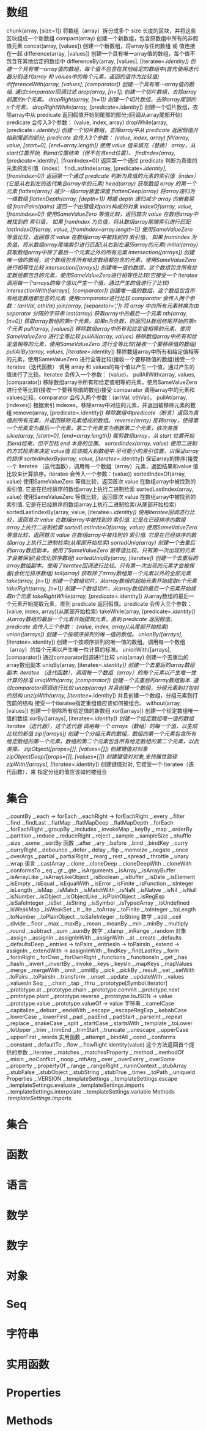 # 数组
chunk(array, [size=1])
将数组（array）拆分成多个 size 长度的区块，并将这些区块组成一个新数组
compact(array)
创建一个新数组，包含原数组中所有的非假值元素
concat(array, [values])
创建一个新数组，将array与任何数组 或 值连接在一起
difference(array, [values])
创建一个具有唯一array值的数组，每个值不包含在其他给定的数组中
differenceBy(array, [values], [iteratee=_.identity])
创建一个具有唯一array值的数组，每个值不包含在其他给定的数组中(首先使用迭代器分别迭代array 和 values中的每个元素，返回的值作为比较值)
differenceWith(array, [values], [comparator])
创建一个具有唯一array值的数组. 通过comparator回调过滤
drop(array, [n=1])
创建一个切片数组，去除array前面的n个元素。
dropRight(array, [n=1])
创建一个切片数组，去除array尾部的n个元素。
dropRightWhile(array, [predicate=_.identity])
创建一个切片数组，去除array中从 predicate 返回假值开始到尾部的部分;(回调从array尾部开始) predicate 会传入3个参数： (value, index, array)
dropWhile(array, [predicate=_.identity])
创建一个切片数组，去除array中从 predicate 返回假值开始到尾部的部分; predicate 会传入3个参数： (value, index, array)
fill(array, value, [start=0], [end=array.length])
使用 value 值来填充（替换） array，从start位置开始, 到end位置结束（但不包含end位置）。
findIndex(array, [predicate=_.identity], [fromIndex=0])
返回第一个通过 predicate 判断为真值的元素的索引值（index）
findLastInde(array, [predicate=_.identity], [fromIndex=0])
返回第一个通过 predicate 判断为真值的元素的索引值（index）(它是从右到左的迭代集合array中的元素)
head(array)
获取数组 array 的第一个元素
flatten(array)
减少一级array嵌套深度
flattenDeep(array)
将array递归为一维数组
flattenDepth(array, [depth=1])
根据 depth 递归减少 array 的嵌套层级
fromPairs(pairs)
返回一个由键值对pairs构成的对象
indexOf(array, value, [fromIndex=0])
使用SameValueZero 等值比较，返回首次 value 在数组array中被找到的 索引值， 如果 fromIndex 为负值，将从数组array尾端索引进行匹配
lastIndexOf(array, value, [fromIndex=array.length-1])
使用SameValueZero 等值比较，返回首次 value 在数组array中被找到的 索引值， 如果 fromIndex 为负值，将从数组array尾端索引进行匹配(从右到左遍历array的元素)
initial(array)
获取数组array中除了最后一个元素之外的所有元素
intersection([arrays])
创建唯一值的数组，这个数组包含所有给定数组都包含的元素，使用SameValueZero进行相等性比较
intersection([arrays])
创建唯一值的数组，这个数组包含所有给定数组都包含的元素，使用SameValueZero进行相等性比较(它接受一个 iteratee 调用每一个arrays的每个值以产生一个值，通过产生的值进行了比较)
intersectionWith([arrays], [comparator])
创建唯一值的数组，这个数组包含所有给定数组都包含的元素. 使用comparator进行比较 comparator 会传入两个参数：(arrVal, othVal)
join(array, [separator=','])
将 array 中的所有元素转换为由 separator 分隔的字符串
last(array)
获取array中的最后一个元素
nth(array, [n=0])
获取array数组的第n个元素。如果n为负数，则返回从数组结尾开始的第n个元素
pull(array, [values])
移除数组array中所有和给定值相等的元素，使用SameValueZero 进行全等比较
pullAll(array, values)
移除数组array中所有和给定值相等的元素，使用SameValueZero 进行全等比较(接收一个要移除值的数组)
pullAllBy(array, values, [iteratee=_.identity])
移除数组array中所有和给定值相等的元素，使用SameValueZero 进行全等比较(接收一个要移除值的数组)接受一个 iteratee（迭代函数） 调用 array 和 values的每个值以产生一个值，通过产生的值进行了比较。iteratee 会传入一个参数： (value)。
pullAllWith(array, values, [comparator])
移除数组array中所有和给定值相等的元素，使用SameValueZero 进行全等比较(接收一个要移除值的数组)接受 comparator 调用array中的元素和values比较。comparator 会传入两个参数：(arrVal, othVal)。
pullAt(array, [indexes])
根据索引 indexes，移除array中对应的元素，并返回被移除元素的数组
remove(array, [predicate=_.identity])
移除数组中predicate（断言）返回为真值的所有元素，并返回移除元素组成的数组。
reverse(array)
反转array，使得第一个元素变为最后一个元素，第二个元素变为倒数第二个元素，依次类推
slice(array, [start=0], [end=array.length]) 
裁剪数组array，从 start 位置开始到end结束，但不包括 end 本身的位置。
sortedIndex(array, value)
使用二进制的方式检索来决定 value值 应该插入到数组中 尽可能小的索引位置，以保证array的排序
sortedIndexBy(array, value, [iteratee=_.identity])
保证array的排序(接受一个 iteratee （迭代函数），调用每一个数组（array）元素，返回结果和value 值比较来计算排序。iteratee 会传入一个参数：(value))
sortedIndexOf(array, value)
使用SameValueZero 等值比较，返回首次 value 在数组array中被找到的 索引值. 它是在已经排序的数组array上执行二进制检索
sortedLastIndex(array, value)
使用SameValueZero 等值比较，返回首次 value 在数组array中被找到的 索引值. 它是在已经排序的数组array上执行二进制检索(从尾部开始检索)
sortedLastIndexBy(array, value, [iteratee=_.identity])
使用iteratee回调进行比较，返回首次 value 在数组array中被找到的 索引值. 它是在已经排序的数组array上执行二进制检索
sortedLastIndexOf(array, value)
使用SameValueZero 等值比较，返回首次 value 在数组array中被找到的 索引值. 它是在已经排序的数组array上执行二进制检索(从尾部开始检索)
sortedUniq(array)
创建一个去重后的array数组副本。使用了SameValueZero 做等值比较。只有第一次出现的元素才会被保留(会优化排序数组)
sortedUniqBy(array, [iteratee])
创建一个去重后的array数组副本。使用了iteratee回调进行比较。只有第一次出现的元素才会被保留(会优化排序数组)
tail(array)
获取除了array数组第一个元素以外的全部元素
take(array, [n=1])
创建一个数组切片，从array数组的起始元素开始提取n个元素
takeRight(array, [n=1])
创建一个数组切片，从array数组的最后一个元素开始提取n个元素
takeRightWhile(array, [predicate=_.identity])
从array数组的最后一个元素开始提取元素，直到 predicate 返回假值。predicate 会传入三个参数： (value, index, array)(从尾部开始检索)
takeWhile(array, [predicate=_.identity])
从array数组的最后一个元素开始提取元素，直到 predicate 返回假值。predicate 会传入三个参数： (value, index, array)(从尾部开始检索)
union([arrays])
创建一个按顺序排列的唯一值的数组。
unionBy([arrays], [iteratee=_.identity])
创建一个按顺序排列的唯一值的数组。调用每一个数组（array）的每个元素以产生唯一性计算的标准。
unionWith([arrays], [comparator]) 通过comparator回调进行比较
uniq(array)
创建一个去重后的array数组副本
uniqBy(array, [iteratee=_.identity])
创建一个去重后的array数组副本. iteratee （迭代函数），调用每一个数组（array）的每个元素以产生唯一性计算的标准
uniqWith(array, [comparator])
创建一个去重后的array数组副本. 通过comparator回调进行比较
unzip(array)
并且创建一个数组，分组元素到打包前的结构
unzipWith(array, [iteratee=_.identity])
并且创建一个数组，分组元素到打包前的结构 接受一个iteratee指定重组值应该如何被组合。
without(array, [values])
创建一个剔除所有给定值的新数组
xor([arrays])
创建一个给定数组唯一值的数组
xorBy([arrays], [iteratee=_.identity])
创建一个给定数组唯一值的数组 iteratee（迭代器），这个迭代器 调用每一个 arrays（数组）的每一个值，以生成比较的新值
zip([arrays])
创建一个分组元素的数组，数组的第一个元素包含所有给定数组的第一个元素，数组的第二个元素包含所有给定数组的第二个元素，以此类推。
zipObject([props=[]], [values=[]])
创建键值对对象
zipObjectDeep([props=[]], [values=[]])
创建键值对对象,支持属性路径
zipWith([arrays], [iteratee=_.identity])
创建键值对对, 它接受一个 iteratee（迭代函数），来 指定分组的值应该如何被组合

# 集合
_.countBy
_.each -> forEach
_.eachRight -> forEachRight
_.every
_.filter
_.find
_.findLast
_.flatMap
_.flatMapDeep
_.flatMapDepth
_.forEach
_.forEachRight
_.groupBy
_.includes
_.invokeMap
_.keyBy
_.map
_.orderBy
_.partition
_.reduce
_.reduceRight
_.reject
_.sample
_.sampleSize
_.shuffle
_.size
_.some
_.sortBy
函数
_.after
_.ary
_.before
_.bind
_.bindKey
_.curry
_.curryRight
_.debounce
_.defer
_.delay
_.flip
_.memoize
_.negate
_.once
_.overArgs
_.partial
_.partialRight
_.rearg
_.rest
_.spread
_.throttle
_.unary
_.wrap
语言
_.castArray
_.clone
_.cloneDeep
_.cloneDeepWith
_.cloneWith
_.conformsTo
_.eq
_.gt
_.gte
_.isArguments
_.isArray
_.isArrayBuffer
_.isArrayLike
_.isArrayLikeObject
_.isBoolean
_.isBuffer
_.isDate
_.isElement
_.isEmpty
_.isEqual
_.isEqualWith
_.isError
_.isFinite
_.isFunction
_.isInteger
_.isLength
_.isMap
_.isMatch
_.isMatchWith
_.isNaN
_.isNative
_.isNil
_.isNull
_.isNumber
_.isObject
_.isObjectLike
_.isPlainObject
_.isRegExp
_.isSafeInteger
_.isSet
_.isString
_.isSymbol
_.isTypedArray
_.isUndefined
_.isWeakMap
_.isWeakSet
_.lt
_.lte
_.toArray
_.toFinite
_.toInteger
_.toLength
_.toNumber
_.toPlainObject
_.toSafeInteger
_.toString
数学
_.add
_.ceil
_.divide
_.floor
_.max
_.maxBy
_.mean
_.meanBy
_.min
_.minBy
_.multiply
_.round
_.subtract
_.sum
_.sumBy
数字
_.clamp
_.inRange
_.random
对象
_.assign
_.assignIn
_.assignInWith
_.assignWith
_.at
_.create
_.defaults
_.defaultsDeep
_.entries -> toPairs
_.entriesIn -> toPairsIn
_.extend -> assignIn
_.extendWith -> assignInWith
_.findKey
_.findLastKey
_.forIn
_.forInRight
_.forOwn
_.forOwnRight
_.functions
_.functionsIn
_.get
_.has
_.hasIn
_.invert
_.invertBy
_.invoke
_.keys
_.keysIn
_.mapKeys
_.mapValues
_.merge
_.mergeWith
_.omit
_.omitBy
_.pick
_.pickBy
_.result
_.set
_.setWith
_.toPairs
_.toPairsIn
_.transform
_.unset
_.update
_.updateWith
_.values
_.valuesIn
Seq
_
_.chain
_.tap
_.thru
_.prototype[Symbol.iterator]
_.prototype.at
_.prototype.chain
_.prototype.commit
_.prototype.next
_.prototype.plant
_.prototype.reverse
_.prototype.toJSON -> value
_.prototype.value
_.prototype.valueOf -> value
字符串
_.camelCase
_.capitalize
_.deburr
_.endsWith
_.escape
_.escapeRegExp
_.kebabCase
_.lowerCase
_.lowerFirst
_.pad
_.padEnd
_.padStart
_.parseInt
_.repeat
_.replace
_.snakeCase
_.split
_.startCase
_.startsWith
_.template
_.toLower
_.toUpper
_.trim
_.trimEnd
_.trimStart
_.truncate
_.unescape
_.upperCase
_.upperFirst
_.words
实用函数
_.attempt
_.bindAll
_.cond
_.conforms
_.constant
_.defaultTo
_.flow
_.flowRight
identity(value)
这个方法返回首个提供的参数
_.iteratee
_.matches
_.matchesProperty
_.method
_.methodOf
_.mixin
_.noConflict
_.noop
_.nthArg
_.over
_.overEvery
_.overSome
_.property
_.propertyOf
_.range
_.rangeRight
_.runInContext
_.stubArray
_.stubFalse
_.stubObject
_.stubString
_.stubTrue
_.times
_.toPath
_.uniqueId
Properties
_.VERSION
_.templateSettings
_.templateSettings.escape
_.templateSettings.evaluate
_.templateSettings.imports
_.templateSettings.interpolate
_.templateSettings.variable
Methods
_.templateSettings.imports._






































# 集合



# 函数



# 语言



# 数学



# 数字



# 对象



# Seq



# 字符串



# 实用函数



# Properties



# Methods


